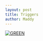```yaml
---
layout: post
title: Triggers
author: Maddy
---
```


[![GREEN](/assets/2019-02-10.png)](2019-02-10.png)

